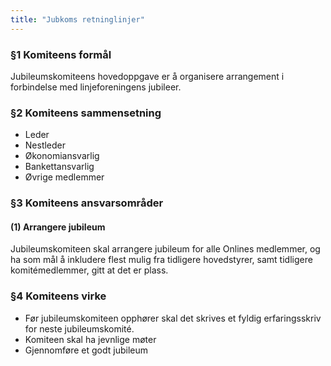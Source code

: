 ```yaml
---
title: "Jubkoms retninglinjer"
---
```


### §1 Komiteens formål  

Jubileumskomiteens hovedoppgave er å organisere arrangement i forbindelse med linjeforeningens jubileer.  

### §2 Komiteens sammensetning

* Leder  
* Nestleder  
* Økonomiansvarlig  
* Bankettansvarlig  
* Øvrige medlemmer  

### §3 Komiteens ansvarsområder

#### (1) Arrangere jubileum  

Jubileumskomiteen skal arrangere jubileum for alle Onlines medlemmer, og ha som mål å inkludere flest mulig fra tidligere hovedstyrer, samt tidligere komitémedlemmer, gitt at det er plass.

### §4 Komiteens virke  

* Før jubileumskomiteen opphører skal det skrives et fyldig erfaringsskriv for neste jubileumskomité.  
* Komiteen skal ha jevnlige møter  
* Gjennomføre et godt jubileum